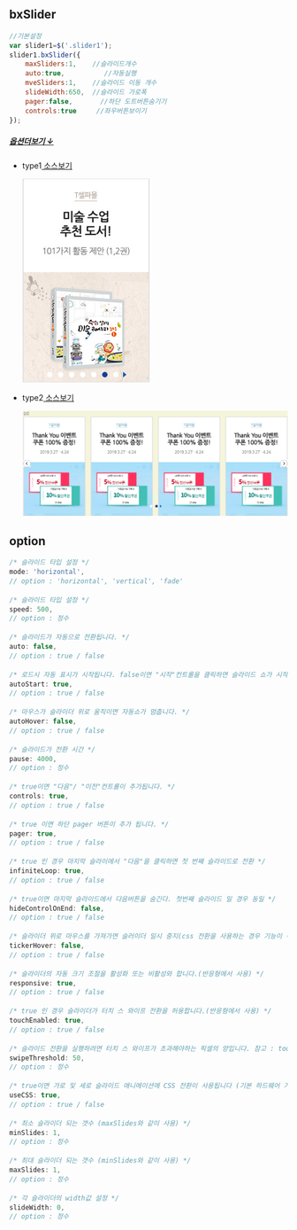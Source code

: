 ## bxSlider
	
```javascript
//기본설정
var slider1=$('.slider1');
slider1.bxSlider({            
	maxSliders:1,    //슬라이드개수
	auto:true,          //자동실행
	mveSliders:1,    //슬라이드 이동 개수       
	slideWidth:650,  //슬라이드 가로폭
	pager:false,       //하단 도트버튼숨기기
	controls:true     //좌우버튼보이기
});	
```
##### [옵션더보기 ↓](#option)
	
 - type1[ 소스보기 ](https://github.com/netfolder/public_chunjae/blob/master/bxSlider/html/bxslider_type1.html)
 
 	![Alt text](images/type1.jpg)
	
	
 - type2[ 소스보기 ](https://github.com/netfolder/public_chunjae/blob/master/bxSlider/html/bxslider_type2.html)
 
 	![Alt text](images/type2.jpg)
 







## <a name='option'>option</a>
```javascript
/* 슬라이드 타입 설정 */
mode: 'horizontal',
// option : 'horizontal', 'vertical', 'fade'
 
/* 슬라이드 타입 설정 */
speed: 500,
// option : 정수
 
/* 슬라이드가 자동으로 전환됩니다. */
auto: false,
// option : true / false
 
/* 로드시 자동 표시가 시작됩니다. false이면 "시작"컨트롤을 클릭하면 슬라이드 쇼가 시작됩니다. */
autoStart: true,
// option : true / false
 
/* 마우스가 슬라이더 위로 움직이면 자동쇼가 멈춥니다. */
autoHover: false,
// option : true / false
 
/* 슬라이드가 전환 시간 */
pause: 4000,
// option : 정수
 
/* true이면 "다음"/ "이전"컨트롤이 추가됩니다. */
controls: true,
// option : true / false
 
/* true 이면 하단 pager 버튼이 추가 됩니다. */
pager: true,
// option : true / false
 
/* true 인 경우 마지막 슬라이에서 "다음"을 클릭하면 첫 번째 슬라이드로 전환 */
infiniteLoop: true,
// option : true / false
 
/* true이면 마지막 슬라이드에서 다음버튼을 숨긴다. 첫번째 슬라이드 일 경우 동일 */
hideControlOnEnd: false,
// option : true / false
 
/* 슬라이더 위로 마우스를 가져가면 슬러이더 일시 중지(css 전환을 사용하는 경우 기능이 작동하지 않음.) */
tickerHover: false,
// option : true / false
 
/* 슬라이더의 자동 크기 조절을 활성화 또는 비활성와 합니다.(반응형에서 사용) */
responsive: true,
// option : true / false
 
/* true 인 경우 슬라이더가 터치 스 와이프 전환을 허용합니다.(반응형에서 사용) */
touchEnabled: true,
// option : true / false
 
/* 슬라이드 전환을 실행하려면 터치 스 와이프가 초과해야하는 픽셀의 양입니다. 참고 : touchEnabled : true 인 경우에만 사용됩니다. */
swipeThreshold: 50,
// option : 정수
 
/* true이면 가로 및 세로 슬라이드 애니메이션에 CSS 전환이 사용됩니다 (기본 하드웨어 가속을 사용함). false이면 jQuery animate ()가 사용됩니다. */
useCSS: true,
// option : true / false
 
/* 최소 슬라이더 되는 갯수 (maxSlides와 같이 사용) */
minSlides: 1,
// option : 정수
 
/* 최대 슬라이더 되는 갯수 (minSlides와 같이 사용) */
maxSlides: 1,
// option : 정수
 
/* 각 슬라이더의 width값 설정 */
slideWidth: 0,
// option : 정수
```
